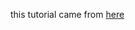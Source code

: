 this tutorial came from [here](https://docs.sqlc.dev/en/latest/tutorials/getting-started-sqlite.html)
